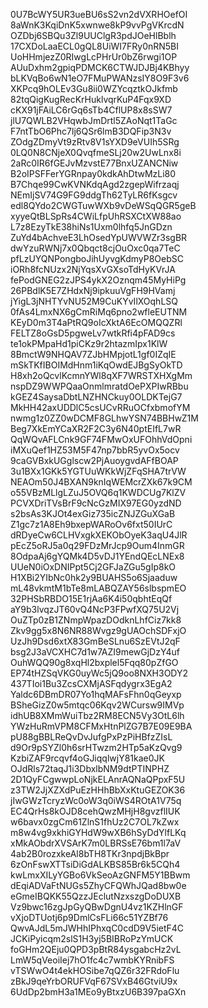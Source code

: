 0U7BcWY5UR3ueBU6sS2vn2dVXRHOefOI
8aWnK3KqiDnK5xwnwe8kP9vvPgVKrcdN
OZDbj6SBQu3Zl9UUClgR3pdJOeHlBblh
17CXDoLaaECL0gQL8UiWI7FRy0nRN5BI
UoHHmjezZ0RIwgLcPHrUr0bZ6rwgi1OP
AUuDxhm2gpiqPDMCK6CTWJDJBj4KBhyy
bLKVqBo6wN1eO7FMuPWANzsIY8O9F3v6
XKPcq9hOLEv3Gu8ii0WZYcqztkOJkfmb
82tqQigKugRecKrHuklvqrKuP4Fqx9XD
cKX91jFAiLC6rGq6sTb4CflUP8x8sSW7
jlU7QWLB2VHqwbJmDrtl5ZAoNqt1TaGc
F7ntTbO6Phc7lj6QSr6lmB3DQFip3N3v
ZOdgZDmyVt9zRtv8V1sYXD9eVUIh5SRg
0LQ0N8CNjeX0QvqfmeSLj20w2UwLnx8i
2aRc0IR6fGEJvMzvstE77BnxUZANCNiw
B2oIPSFFerYGRnpay0kdkAhDtwMzLi80
B7Chqe99CwKVNKdqAgd2zgepWifrzaqj
NEmIjSV74G9FG9ddgTh62TyLR6fKsgcv
edl8QYdo2CWGTuwWXb9vDeWSqQGR5geB
xyyeQtBLSpRs4CWiLfpUhRSXCtXW88ao
L7z8EzyTkE38hiNs1Uxm0lhfq5JnGDzn
ZuYd4bAchveE3LhOsedYpUWVWZr3sgBR
dwYzuRWNj7x0Qbqct8cjOuOxc0qa7TeC
pfLzUYQNPongboJihUyvgKdmyP8OebSC
iORh8fcNUzx2NjYqsXvGXsoTdHyKVrJA
fePodGNEG2zJPS4ykX2Oznqm45MyHiPg
26PBdlK5E7ZHdxNj9ipkuuVgFH9HVamj
jYigL3jNHTYvNU52M9CuKYvIlXOqhLSQ
0fAs4LmxNX6gCmRiMq6pno2wfleEUTNM
KEyD0m3T4aPtRQ9oIcXktA6EcOMQQZRl
FELTZ8oGsD5pgweLv7wtkRfi4pFAD9cs
te1okPMpaHd1piCKz9r2htazmIpx1KlW
8BmctW9NHQAV7ZJbHMpjotL1gf0IZqIE
mSkTKfIBOIMdHnm1iKqOwdEJBgSyOkTD
H8xh2oQcvlKcmnYWl8qXF7WRSTXHXgMm
nspDZ9WWPQaaOnmlmratdOePXPIwRBbu
kGEZ4SaysaDbtLNZHNCkuy0OLDKTejG7
MkHH42axUDDlC5csUCvRRuOCfxbmofYM
nwmg1z0ZZ0wDCMF8GLhwYSN74BBHwZ1M
Beg7XkEmYCaXR2F2C3y6N40ptEIfL7wR
QqWQvAFLCnk9GF74FMwOxUFOhhVdOpni
iMXuQef1HZ53M5F47np7bbR5yvOx5ocv
9caGVBxkUGglscw2PjAuoygvdAFfBOAP
3u1BXx1GKk5YGTUuWKkWjZFqSHA7trVW
NEAOm50J4BXAN9knIqWEMcrZXk67k9CM
o55VBzMLlgLZuJ5OVQ6q1KWDCUg7KlZV
PCVXDriTVsBrF9cNcGzMIX97EG0yzdND
s2bsAs3KJOt4exGiz735icZNJZGuXGaB
Z1gc7z1A8Eh9bxepWARoOv6fxt50IUrC
dRDyeCw6CLHVxgkXEKObOyeK3aqU4JlR
pEcZ5oRJ5a0q29FDzMrJcp9Oum4InmGR
8OdpaAj6gYQMk4D5vDJ1YEndQEcLNEx8
UUeN0iOxDNIPpt5Cj2GFJaZGu5gIp8kO
H1XBi2YIbNc0hk2y9BUAHS5o6Sjaaduw
mL48vkmtM1bTe8mLABQZAY56slbspmEO
32PHSbRBDO15E1rjAa6K4i50qbhtEqQf
aY9b3lvqzJT60vQ4NcP3FPwfXQ75U2Vj
OuZTp0zB1ZNmpWpazDOdknLhfCiz7kk8
Zkv9gg5x8N6NR88Wvgz9gUAOchSDFxjO
UzJh9Dsd6xtX83GmBeSLnu6SzEVtJ2qF
bsg2J3aVCXHC7d1w7AZI9mewGjDzY4uf
OuhWQQ90g8xqHl2bxplel5Fqq80pZfGO
EP74tHZSqVKG0uyWc5jQ9oo8NXH3ODY2
437TIoi1Bu3ZcsCXMjASFqdygrx3EgA2
Yaldc6DBmDR07Yo1hqMAFsFhn0qGeyxp
BSheGizZ0w5mtqc06Kqv2WCursw9IMVp
idhUB8XMmWuiTbz2RM8ECN5Vy3OtL6lh
YWzHuRmVPM8CFMxHtnPlZG7B7E09E9BA
pU88gBBLReQvDvJufgPxPzPiHBfzZIsL
d9Or9pSYZl0h6srHTwzm2HTp5aKzQvg9
KzbiZAF9rcqvf4oGJiqqlwjY81kae0JK
OJdRls72taqJ1i3DbxlbNM9dtPTINPHZ
2D1QyFCgwwpLoNjkELAnrAQNaQPpxF5U
z3TW2JjXZXdPuEzHHhBbXxKtuGEZOK36
jIwGWzTcryzWc0oW3q0iWS4ROtA1V75q
EC4QrHs8kOJD8cehQwzMHjH8gvzflIUK
w6bavx0zgCm61ZlnS1fhUz2C7OL7kZwx
m8w4vg9xkhiGYHdW9wXB6hSyDdYlfLKq
xMkAObdrXVSArK7m0LBRSsE76bm1l7aV
4ab2B0rozxkeAl8bTH8TKr3npdjBkBpr
6zOnFswXTTsiDiGdALKBS85Br6k5CQh4
kwLmxXILyYGBo6VkSeoAzGNFM5Y1BBwm
dEqiADVaFtNUGs5ZhyCFQWhJQad8bw0e
eGmeIBQKK55QzzJEclutNzxszgDoDUXB
Vz9bwc16zgJpGyQBwDgnU4vz1KZHlnGF
vXjoDTUotj6p9DmlCsFLi66c51YZBf76
QwvAJdL5mJWHhIPhxqC0cdD9V5ietF4C
JCKiPyicqm2slS1H3yj5BIBRoPzYmUCK
foGHm2QEju0QPD3pBtR84ysgabcHz2vL
LmW5qVeoiIej7hO1fc4c7wmbKYRnibFS
vTSWwO4t4ekHOSibe7qQZ6r32FRdoFlu
zBkJ9qeYrbORUFVqF67SVxB46GtviU9x
6UdDp2bmH3a1MEo9yBtxzU6B397paGXn

